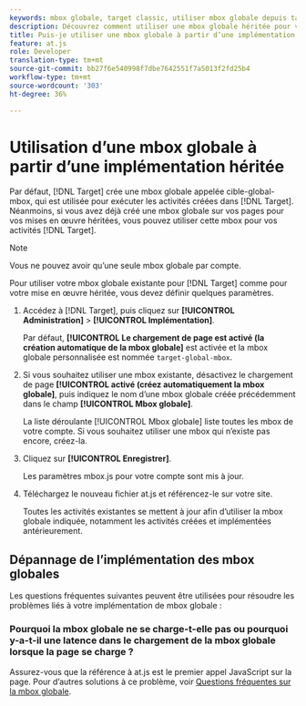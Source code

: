 ```yaml
---
keywords: mbox globale, target classic, utiliser mbox globale depuis target classic
description: Découvrez comment utiliser une mbox globale héritée pour vos activités Adobe Target si vous avez déjà créé une mbox globale sur vos pages pour vos implémentations héritées.
title: Puis-je utiliser une mbox globale à partir d’une implémentation héritée ?
feature: at.js
role: Developer
translation-type: tm+mt
source-git-commit: bb27f6e540998f7dbe7642551f7a5013f2fd25b4
workflow-type: tm+mt
source-wordcount: '303'
ht-degree: 36%

---
```



# Utilisation d’une mbox globale à partir d’une implémentation héritée

Par défaut, [!DNL Target] crée une mbox globale appelée cible-global-mbox, qui est utilisée pour exécuter les activités créées dans [!DNL Target]. Néanmoins, si vous avez déjà créé une mbox globale sur vos pages pour vos mises en œuvre héritées, vous pouvez utiliser cette mbox pour vos activités [!DNL Target].

>[!NOTE]
>
>Vous ne pouvez avoir qu’une seule mbox globale par compte.

Pour utiliser votre mbox globale existante pour [!DNL Target] comme pour votre mise en œuvre héritée, vous devez définir quelques paramètres.

1. Accédez à [!DNL Target], puis cliquez sur **[!UICONTROL Administration]** > **[!UICONTROL Implémentation]**.

   Par défaut, **[!UICONTROL Le chargement de page est activé (la création automatique de la mbox globale]** est activée et la mbox globale personnalisée est nommée `target-global-mbox`.

1. Si vous souhaitez utiliser une mbox existante, désactivez le chargement de page **[!UICONTROL activé (créez automatiquement la mbox globale]**, puis indiquez le nom d’une mbox globale créée précédemment dans le champ **[!UICONTROL Mbox globale]**.

   La liste déroulante [!UICONTROL Mbox globale] liste toutes les mbox de votre compte. Si vous souhaitez utiliser une mbox qui n’existe pas encore, créez-la.

1. Cliquez sur **[!UICONTROL Enregistrer]**.

   Les paramètres mbox.js pour votre compte sont mis à jour.

1. Téléchargez le nouveau fichier at.js et référencez-le sur votre site.

   Toutes les activités existantes se mettent à jour afin d’utiliser la mbox globale indiquée, notamment les activités créées et implémentées antérieurement.

## Dépannage de l’implémentation des mbox globales

Les questions fréquentes suivantes peuvent être utilisées pour résoudre les problèmes liés à votre implémentation de mbox globale :

### Pourquoi la mbox globale ne se charge-t-elle pas ou pourquoi y-a-t-il une latence dans le chargement de la mbox globale lorsque la page se charge ?

Assurez-vous que la référence à at.js est le premier appel JavaScript sur la page. Pour d’autres solutions à ce problème, voir [Questions fréquentes sur la mbox globale](/help/c-implementing-target/c-implementing-target-for-client-side-web/c-target-atjs-faq/global-mbox-frequently-asked-questions.md).
